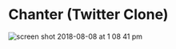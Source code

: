 Chanter (Twitter Clone)
==============================
![screen shot 2018-08-08 at 1 08 41 pm](https://user-images.githubusercontent.com/1888122/43852819-4804b1d4-9b0c-11e8-8ee8-30cb794bd83f.png)
